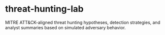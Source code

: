 # threat-hunting-lab
MITRE ATT&amp;CK-aligned threat hunting hypotheses, detection strategies, and analyst summaries based on simulated adversary behavior.
